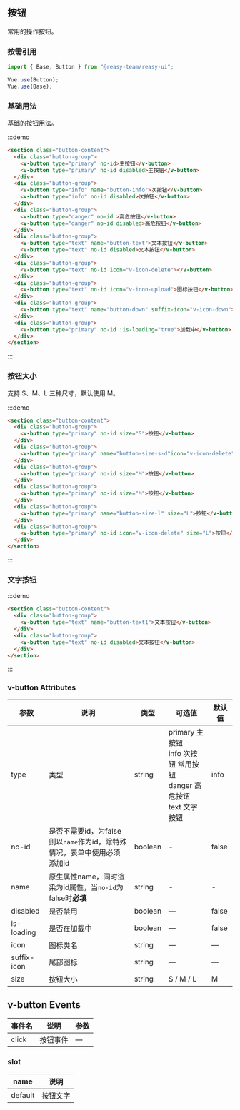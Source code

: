 ## 按钮

常用的操作按钮。

### 按需引用

```js
import { Base, Button } from "@reasy-team/reasy-ui";

Vue.use(Button);
Vue.use(Base);
```

### 基础用法

基础的按钮用法。

:::demo

```html
<section class="button-content">
  <div class="button-group">
    <v-button type="primary" no-id>主按钮</v-button>
    <v-button type="primary" no-id disabled>主按钮</v-button>
  </div>
  <div class="button-group">
    <v-button type="info" name="button-info">次按钮</v-button>
    <v-button type="info" no-id disabled>次按钮</v-button>
  </div>
  <div class="button-group">
    <v-button type="danger" no-id >高危按钮</v-button>
    <v-button type="danger" no-id disabled>高危按钮</v-button>
  </div>
  <div class="button-group">
    <v-button type="text" name="button-text">文本按钮</v-button>
    <v-button type="text" no-id disabled>文本按钮</v-button>
  </div>
  <div class="button-group">
    <v-button type="text" no-id icon="v-icon-delete"></v-button>
  </div>
  <div class="button-group">
    <v-button type="text" no-id icon="v-icon-upload">图标按钮</v-button>
  </div>
  <div class="button-group">
    <v-button type="text" name="button-down" suffix-icon="v-icon-down">后缀按钮</v-button>
  </div>
  <div class="button-group">
    <v-button type="primary" no-id :is-loading="true">加载中</v-button>
  </div>
</section>
```

:::

### 按钮大小

支持 S、M、L 三种尺寸，默认使用 M。

:::demo

```html
<section class="button-content">
  <div class="button-group">
    <v-button type="primary" no-id size="S">按钮</v-button>
  </div>
  <div class="button-group">
    <v-button type="primary" name="button-size-s-d"icon="v-icon-delete" size="S">按钮</v-button>
  </div>
  <div class="button-group">
    <v-button type="primary" no-id size="M">按钮</v-button>
  </div>
  <div class="button-group">
    <v-button type="primary" no-id size="M">按钮</v-button>
  </div>
  <div class="button-group">
    <v-button type="primary" name="button-size-l" size="L">按钮</v-button>
  </div>
  <div class="button-group">
    <v-button type="primary" no-id icon="v-icon-delete" size="L">按钮</v-button>
  </div>
</section>
```

:::

### 文字按钮

:::demo

```html
<section class="button-content">
  <div class="button-group">
    <v-button type="text" name="button-text1">文本按钮</v-button>
  </div>
  <div class="button-group">
    <v-button type="text" no-id disabled>文本按钮</v-button>
  </div>
</section>
```

:::

### v-button Attributes

| 参数        | 说明         | 类型    | 可选值                                                                                                    | 默认值 |
| ----------- | ------------ | ------- | --------------------------------------------------------------------------------------------------------- | ------ |
| type        | 类型         | string  | primary 主按钮<br />info 次按钮 常用按钮<br />danger 高危按钮<br />text 文字按钮 | info   |
| no-id       | 是否不需要id，为false则以`name`作为id，除特殊情况，表单中使用必须添加id         | boolean  | - | false|
| name        | 原生属性name，同时渲染为id属性，当`no-id`为false时**必填**  | string  | - | -   |
| disabled    | 是否禁用     | boolean | —                                                                                                         | false  |
| is-loading  | 是否在加载中 | boolean | —                                                                                                         | false  |
| icon        | 图标类名     | string  | —                                                                                                         | —      |
| suffix-icon | 尾部图标     | string  | —                                                                                                         | —      |
| size        | 按钮大小     | string  | S / M / L                                                                                                 | M      |

## v-button Events

| 事件名 | 说明     | 参数 |
| ------ | -------- | ---- |
| click  | 按钮事件 | —    |

### slot

| name    | 说明     |
| ------- | -------- |
| default | 按钮文字 |

